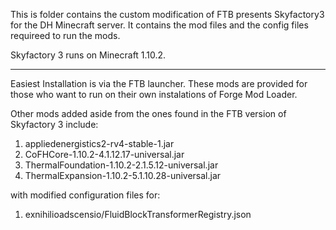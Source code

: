 This is folder contains the custom modification of FTB presents Skyfactory3 for the DH Minecraft server.
It contains the mod files and the config files requireed to run the mods.

Skyfactory 3 runs on Minecraft 1.10.2. 

----------------------------------------------------------------------------------------------------

Easiest Installation is via the FTB launcher. These mods are provided for those who want to run on their own instalations of Forge Mod Loader. 

Other mods added aside from the ones found in the FTB version of Skyfactory 3 include:

1. appliedenergistics2-rv4-stable-1.jar
2. CoFHCore-1.10.2-4.1.12.17-universal.jar
3. ThermalFoundation-1.10.2-2.1.5.12-universal.jar
4. ThermalExpansion-1.10.2-5.1.10.28-universal.jar

with modified configuration files for:

1. exnihilioadscensio/FluidBlockTransformerRegistry.json